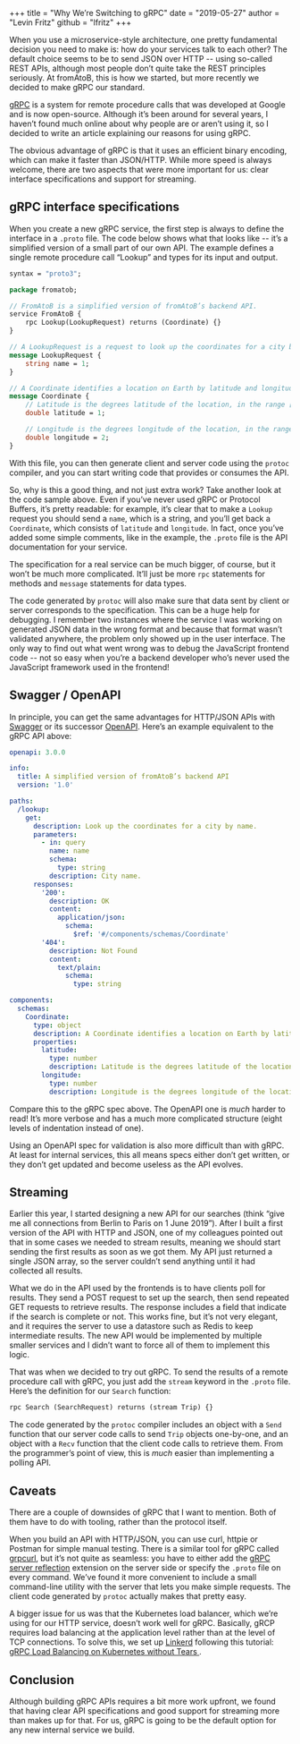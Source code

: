 +++
title = "Why We’re Switching to gRPC"
date = "2019-05-27"
author = "Levin Fritz"
github = "lfritz"
+++

When you use a microservice-style architecture, one pretty fundamental decision you need to make is:
how do your services talk to each other? The default choice seems to be to send JSON over HTTP --
using so-called REST APIs, although most people don’t quite take the REST principles seriously. At
fromAtoB, this is how we started, but more recently we decided to make gRPC our standard.

[gRPC](https://grpc.io/) is a system for remote procedure calls that was developed at Google and is
now open-source. Although it’s been around for several years, I haven’t found much online about why
people are or aren’t using it, so I decided to write an article explaining our reasons for using
gRPC.

The obvious advantage of gRPC is that it uses an efficient binary encoding, which can make it
faster than JSON/HTTP. While more speed is always welcome, there are two aspects that were more
important for us: clear interface specifications and support for streaming.


## gRPC interface specifications

When you create a new gRPC service, the first step is always to define the interface in a `.proto`
file. The code below shows what that looks like -- it’s a simplified version of a small part of our
own API. The example defines a single remote procedure call “Lookup” and types for its input and
output.

```proto
syntax = "proto3";

package fromatob;

// FromAtoB is a simplified version of fromAtoB’s backend API.
service FromAtoB {
	rpc Lookup(LookupRequest) returns (Coordinate) {}
}

// A LookupRequest is a request to look up the coordinates for a city by name.
message LookupRequest {
	string name = 1;
}

// A Coordinate identifies a location on Earth by latitude and longitude.
message Coordinate {
	// Latitude is the degrees latitude of the location, in the range [-90, 90].
	double latitude = 1;

	// Longitude is the degrees longitude of the location, in the range [-180, 180].
	double longitude = 2;
}
```

With this file, you can then generate client and server code using the `protoc` compiler, and you
can start writing code that provides or consumes the API.

So, why is this a good thing, and not just extra work? Take another look at the code sample above.
Even if you’ve never used gRPC or Protocol Buffers, it’s pretty readable: for example, it’s clear
that to make a `Lookup` request you should send a `name`, which is a string, and you’ll get back a
`Coordinate`, which consists of `latitude` and `longitude`. In fact, once you’ve added some simple
comments, like in the example, the `.proto` file is the API documentation for your service.

The specification for a real service can be much bigger, of course, but it won’t be much more
complicated. It’ll just be more `rpc` statements for methods and `message` statements for data
types.

The code generated by `protoc` will also make sure that data sent by client or server corresponds to
the specification. This can be a huge help for debugging. I remember two instances where the service
I was working on generated JSON data in the wrong format and because that format wasn’t validated
anywhere, the problem only showed up in the user interface. The only way to find out what went wrong
was to debug the JavaScript frontend code -- not so easy when you’re a backend developer who’s never
used the JavaScript framework used in the frontend!


## Swagger / OpenAPI

In principle, you can get the same advantages for HTTP/JSON APIs with [Swagger](https://swagger.io/)
or its successor [OpenAPI](https://www.openapis.org/). Here’s an example equivalent to the gRPC API
above:

```yaml
openapi: 3.0.0

info:
  title: A simplified version of fromAtoB’s backend API
  version: '1.0'

paths:
  /lookup:
    get:
      description: Look up the coordinates for a city by name.
      parameters:
        - in: query
          name: name
          schema:
            type: string
          description: City name.
      responses:
        '200':
          description: OK
          content:
            application/json:
              schema:
                $ref: '#/components/schemas/Coordinate'
        '404':
          description: Not Found
          content:
            text/plain:
              schema:
                type: string

components:
  schemas:
    Coordinate:
      type: object
      description: A Coordinate identifies a location on Earth by latitude and longitude.
      properties:
        latitude:
          type: number
          description: Latitude is the degrees latitude of the location, in the range [-90, 90].
        longitude:
          type: number
          description: Longitude is the degrees longitude of the location, in the range [-180, 180].
```

Compare this to the gRPC spec above. The OpenAPI one is *much* harder to read! It’s more verbose and
has a much more complicated structure (eight levels of indentation instead of one).

Using an OpenAPI spec for validation is also more difficult than with gRPC. At least for internal
services, this all means specs either don’t get written, or they don’t get updated and become
useless as the API evolves.


## Streaming

Earlier this year, I started designing a new API for our searches (think “give me all connections
from Berlin to Paris on 1 June 2019”). After I built a first version of the API with HTTP and JSON,
one of my colleagues pointed out that in some cases we needed to stream results, meaning we should
start sending the first results as soon as we got them. My API just returned a single JSON array, so
the server couldn’t send anything until it had collected all results.

What we do in the API used by the frontends is to have clients poll for results. They send a POST
request to set up the search, then send repeated GET requests to retrieve results. The response
includes a field that indicate if the search is complete or not. This works fine, but it’s
not very elegant, and it requires the server to use a datastore such as Redis to keep
intermediate results. The new API would be implemented by multiple smaller services and I didn’t
want to force all of them to implement this logic.

That was when we decided to try out gRPC. To send the results of a remote procedure call with gRPC,
you just add the `stream` keyword in the `.proto` file. Here’s the definition for our `Search`
function:

```proto
rpc Search (SearchRequest) returns (stream Trip) {}
```

The code generated by the `protoc` compiler includes an object with a `Send` function that our
server code calls to send `Trip` objects one-by-one, and an object with a `Recv` function that the
client code calls to retrieve them. From the programmer’s point of view, this is *much* easier than
implementing a polling API.


## Caveats

There are a couple of downsides of gRPC that I want to mention. Both of them have to do with
tooling,
rather than the protocol itself.

When you build an API with HTTP/JSON, you can use curl, httpie or Postman for simple manual testing.
There is a similar tool for gRPC called [grpcurl](https://github.com/fullstorydev/grpcurl), but it’s
not quite as seamless: you have to either add the
[gRPC server reflection](https://github.com/grpc/grpc/blob/master/doc/server-reflection.md)
extension on the server side or specify the `.proto` file on every command. We’ve found it
more convenient to include a small command-line utility with the server that lets you make simple
requests. The client code generated by `protoc` actually makes that pretty easy.

A bigger issue for us was that the Kubernetes load balancer, which we’re using for our HTTP service,
doesn’t work well for gRPC. Basically, gRCP requires load balancing at the application level rather
than at the level of TCP connections. To solve this, we set up [Linkerd](https://linkerd.io/)
following this tutorial: [gRPC Load Balancing on Kubernetes without Tears
](https://kubernetes.io/blog/2018/11/07/grpc-load-balancing-on-kubernetes-without-tears/).


## Conclusion

Although building gRPC APIs requires a bit more work upfront, we found that having clear API
specifications and good support for streaming more than makes up for that. For us, gRPC is going to
be the default option for any new internal service we build.
